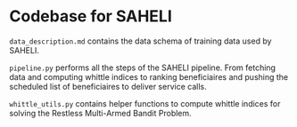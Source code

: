 # Codebase for SAHELI

`data_description.md` contains the data schema of training data used by SAHELI.

`pipeline.py` performs all the steps of the SAHELI pipeline. From fetching data and computing whittle indices to ranking beneficiaires and pushing the scheduled list of beneficiaires to deliver service calls.

`whittle_utils.py` contains helper functions to compute whittle indices for solving the Restless Multi-Armed Bandit Problem.
